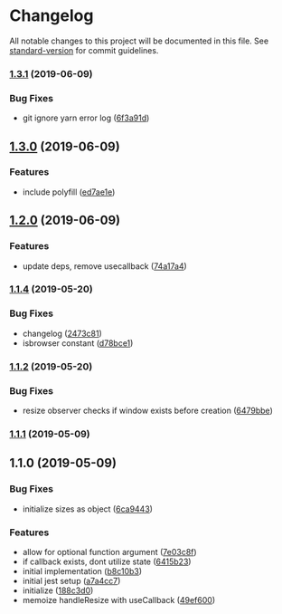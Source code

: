 # Changelog

All notable changes to this project will be documented in this file. See [standard-version](https://github.com/conventional-changelog/standard-version) for commit guidelines.

### [1.3.1](https://github.com/asyarb/use-resize-observer/compare/v1.3.0...v1.3.1) (2019-06-09)


### Bug Fixes

* git ignore yarn error log ([6f3a91d](https://github.com/asyarb/use-resize-observer/commit/6f3a91d))



## [1.3.0](https://github.com/asyarb/use-resize-observer/compare/v1.2.0...v1.3.0) (2019-06-09)


### Features

* include polyfill ([ed7ae1e](https://github.com/asyarb/use-resize-observer/commit/ed7ae1e))



## [1.2.0](https://github.com/asyarb/use-resize-observer/compare/v1.1.4...v1.2.0) (2019-06-09)


### Features

* update deps, remove usecallback ([74a17a4](https://github.com/asyarb/use-resize-observer/commit/74a17a4))



### [1.1.4](https://github.com/asyarb/use-resize-observer/compare/v1.1.3...v1.1.4) (2019-05-20)


### Bug Fixes

* changelog ([2473c81](https://github.com/asyarb/use-resize-observer/commit/2473c81))
* isbrowser constant ([d78bce1](https://github.com/asyarb/use-resize-observer/commit/d78bce1))



### [1.1.2](https://github.com/asyarb/use-resize-observer/compare/v1.1.1...v1.1.2) (2019-05-20)

### Bug Fixes

* resize observer checks if window exists before creation ([6479bbe](https://github.com/asyarb/use-resize-observer/commit/5726040bcde71eabd73724799d18a4ea39eb7c74))

### [1.1.1](https://github.com/asyarb/use-resize-observer/compare/v1.1.0...v1.1.1) (2019-05-09)



## 1.1.0 (2019-05-09)


### Bug Fixes

* initialize sizes as object ([6ca9443](https://github.com/asyarb/use-resize-observer/commit/6ca9443))


### Features

* allow for optional function argument ([7e03c8f](https://github.com/asyarb/use-resize-observer/commit/7e03c8f))
* if callback exists, dont utilize state ([6415b23](https://github.com/asyarb/use-resize-observer/commit/6415b23))
* initial implementation ([b8c10b3](https://github.com/asyarb/use-resize-observer/commit/b8c10b3))
* initial jest setup ([a7a4cc7](https://github.com/asyarb/use-resize-observer/commit/a7a4cc7))
* initialize ([188c3d0](https://github.com/asyarb/use-resize-observer/commit/188c3d0))
* memoize handleResize with useCallback ([49ef600](https://github.com/asyarb/use-resize-observer/commit/49ef600))
